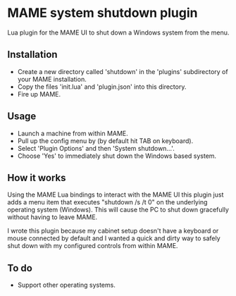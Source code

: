 # **MAME system shutdown plugin** #

Lua plugin for the MAME UI to shut down a Windows system from the menu.

## Installation
* Create a new directory called 'shutdown' in the 'plugins' subdirectory of your MAME installation.
* Copy the files 'init.lua' and 'plugin.json' into this directory.
* Fire up MAME.

## Usage
* Launch a machine from within MAME.
* Pull up the config menu by (by default hit TAB on keyboard).
* Select 'Plugin Options' and then 'System shutdown...'.
* Choose 'Yes' to immediately shut down the Windows based system.

## How it works
Using the MAME Lua bindings to interact with the MAME UI this plugin just adds
a menu item that executes "shutdown /s /t 0" on the underlying operating
system (Windows). This will cause the PC to shut down gracefully without having
to leave MAME.

I wrote this plugin because my cabinet setup doesn't have a keyboard
or mouse connected by default and I wanted a quick and dirty way to safely
shut down with my configured controls from within MAME.

## To do
* Support other operating systems.
